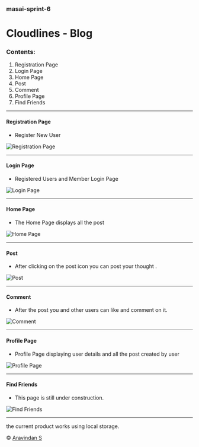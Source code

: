 ### masai-sprint-6

# Cloudlines - Blog
### Contents:
 1. Registration Page
 2. Login Page
 3. Home Page
 4. Post
 5. Comment
 6. Profile Page
 7. Find Friends
  
---

#### Registration Page
* Register New User

![Registration Page](https://github.com/aravindsakthivel/cloudLines/blob/master/Resources/Readme/Registration.png)

---
#### Login Page
* Registered Users and Member Login Page

![Login Page](https://github.com/aravindsakthivel/cloudLines/blob/master/Resources/Readme/Login.png)

---
#### Home Page
* The Home Page displays all the post

![Home Page](https://github.com/aravindsakthivel/cloudLines/blob/master/Resources/Readme/Homepage.png)

---
#### Post
* After clicking on the post icon you can post your thought .

![Post](https://github.com/aravindsakthivel/cloudLines/blob/master/Resources/Readme/Post%20thoughts.png)

---
#### Comment
* After the post you and other users can like and comment on it.

![Comment](https://github.com/aravindsakthivel/cloudLines/blob/master/Resources/Readme/Comment.png)

---
#### Profile Page
* Profile Page displaying user details and all the post created by user

![Profile Page](https://github.com/aravindsakthivel/cloudLines/blob/master/Resources/Readme/Profile%20page.png)

---
#### Find Friends
* This page is still under construction.

![Find Friends](https://github.com/aravindsakthivel/cloudLines/blob/master/Resources/Readme/Find%20friends.png)

---


the current product works using local storage.

© [Aravindan S](https://github.com/aravindsakthivel) 

